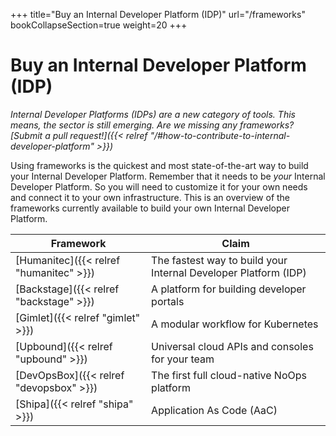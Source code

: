 +++
title="Buy an Internal Developer Platform (IDP)"
url="/frameworks"
bookCollapseSection=true
weight=20
+++

# Buy an Internal Developer Platform (IDP)

_Internal Developer Platforms (IDPs) are a new category of tools. This means, the sector is still emerging. Are we missing any frameworks? [Submit a pull request!]({{< relref "/#how-to-contribute-to-internal-developer-platform" >}})_

Using frameworks is the quickest and most state-of-the-art way to build your Internal Developer Platform. Remember that it needs to be _your_ Internal Developer Platform. So you will need to customize it for your own needs and connect it to your own infrastructure. This is an overview of the frameworks currently available to build your own Internal Developer Platform.

**Framework** | **Claim**
--- | ---
[Humanitec]({{< relref "humanitec" >}}) | The fastest way to build your Internal Developer Platform (IDP)
[Backstage]({{< relref "backstage" >}}) | A platform for building developer portals
[Gimlet]({{< relref "gimlet" >}}) | A modular workflow for Kubernetes
[Upbound]({{< relref "upbound" >}}) | Universal cloud APIs and consoles for your team
[DevOpsBox]({{< relref "devopsbox" >}}) | The first full cloud-native NoOps platform
[Shipa]({{< relref "shipa" >}}) | Application As Code (AaC)
